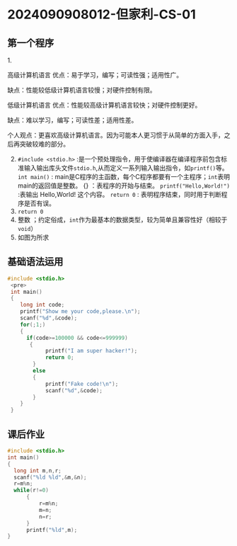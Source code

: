 # 2024090908012-但家利-CS-01
## 第一个程序
1.<p>高级计算机语言 优点：易于学习，编写；可读性强；适用性广。</p>
              <p>   缺点：性能较低级计算机语言较慢；对硬件控制有限。</p>
  <p> 低级计算机语言 优点：性能较高级计算机语言较快；对硬件控制更好。</p>
                <p> 缺点：难以学习，编写；可读性差；适用性差。</p>
  <p> 个人观点：更喜欢高级计算机语言。因为可能本人更习惯于从简单的方面入手，之后再突破较难的部分。</p>

2. `#include <stdio.h>` :是一个预处理指令，用于使编译器在编译程序前包含标准输入输出库头文件`stdio.h`,从而定义一系列输入输出指令，如`printf()`等。
   `int main()` : main是C程序的主函数，每个C程序都要有一个主程序；`int`表明main的返回值是整数。
   {} ：表程序的开始与结束。
   `printf("Hello,World!")` :表输出 Hello,World! 这个内容。
   `return 0` : 表明程序结束，同时用于判断程序是否有误。
3. `return 0`
4. 整数 ；约定俗成，`int`作为最基本的数据类型，较为简单且兼容性好（相较于`void`）
5. 如图为所求

## 基础语法运用
```c
#include <stdio.h>  
 <pre>
 int main()    
 {   
    long int code;    
    printf("Show me your code,please.\n");    
    scanf("%d",&code);    
    for(;1;)    
    {   
      if(code>=100000 && code<=999999)   
       {   
            printf("I am super hacker!");   
            return 0;    
        }   
        else   
        {   
            printf("Fake code!\n");   
            scanf("%d",&code);    
        }     
    }     
 }    

```
## 课后作业
 ```c
#include <stdio.h>
 int main()
 {
   long int m,n,r;
   scanf("%ld %ld",&m,&n);
   r=m%n;
   while(r!=0)
       {
           r=m%n;
           m=n;
           n=r;
       }
       printf("%ld",m);
 }




